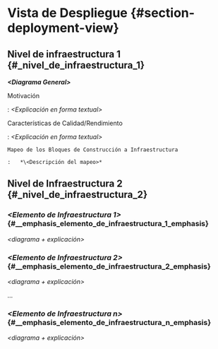 # Vista de Despliegue {#section-deployment-view}

## Nivel de infraestructura 1 {#_nivel_de_infraestructura_1}

***\<Diagrama General>***

Motivación

:   *\<Explicación en forma textual>*

Características de Calidad/Rendimiento

:   *\<Explicación en forma textual>*

    Mapeo de los Bloques de Construcción a Infraestructura

    :   *\<Descripción del mapeo>*

## Nivel de Infraestructura 2 {#_nivel_de_infraestructura_2}

### *\<Elemento de Infraestructura 1>* {#__emphasis_elemento_de_infraestructura_1_emphasis}

*\<diagrama + explicación>*

### *\<Elemento de Infraestructura 2>* {#__emphasis_elemento_de_infraestructura_2_emphasis}

*\<diagrama + explicación>*

...

### *\<Elemento de Infraestructura n>* {#__emphasis_elemento_de_infraestructura_n_emphasis}

*\<diagrama + explicación>*
